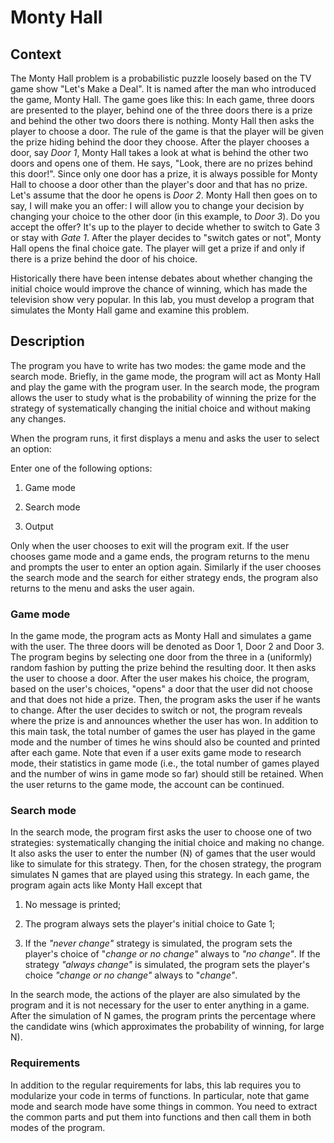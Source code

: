 # Monty Hall

## Context

The Monty Hall problem is a probabilistic puzzle loosely based on the TV game show "Let's Make a Deal". It is named after the man who introduced the game, Monty Hall. The game goes like this: In each game, three doors are presented to the player, behind one of the three doors there is a prize and behind the other two doors there is nothing. Monty Hall then asks the player to choose a door. The rule of the game is that the player will be given the prize hiding behind the door they choose. After the player chooses a door, say *Door 1*, Monty Hall takes a look at what is behind the other two doors and opens one of them. He says, "Look, there are no prizes behind this door!". Since only one door has a prize, it is always possible for Monty Hall to choose a door other than the player's door and that has no prize. Let's assume that the door he opens is *Door 2*. Monty Hall then goes on to say, I will make you an offer: I will allow you to change your decision by changing your choice to the other door (in this example, to *Door 3*). Do you accept the offer? It's up to the player to decide whether to switch to Gate 3 or stay with *Gate 1*. After the player decides to "switch gates or not", Monty Hall opens the final choice gate. The player will get a prize if and only if there is a prize behind the door of his choice.

Historically there have been intense debates about whether changing the initial choice would improve the chance of winning, which has made the television show very popular. In this lab, you must develop a program that simulates the Monty Hall game and examine this problem.

## Description

The program you have to write has two modes: the game mode and the search mode. Briefly, in the game mode, the program will act as Monty Hall and play the game with the program user. In the search mode, the program allows the user to study what is the probability of winning the prize for the strategy of systematically changing the initial choice and without making any changes.

When the program runs, it first displays a menu and asks the user to select an option:

Enter one of the following options:

1. Game mode

2. Search mode

3. Output

Only when the user chooses to exit will the program exit. If the user chooses game mode and a game ends, the program returns to the menu and prompts the user to enter an option again. Similarly if the user chooses the search mode and the search for either strategy ends, the program also returns to the menu and asks the user again.

### Game mode

In the game mode, the program acts as Monty Hall and simulates a game with the user. The three doors will be denoted as Door 1, Door 2 and Door 3. The program begins by selecting one door from the three in a (uniformly) random fashion by putting the prize behind the resulting door. It then asks the user to choose a door. After the user makes his choice, the program, based on the user's choices, "opens" a door that the user did not choose and that does not hide a prize. Then, the program asks the user if he wants to change. After the user decides to switch or not, the program reveals where the prize is and announces whether the user has won. In addition to this main task, the total number of games the user has played in the game mode and the number of times he wins should also be counted and printed after each game. Note that even if a user exits game mode to research mode, their statistics in game mode (i.e., the total number of games played and the number of wins in game mode so far) should still be retained. When the user returns to the game mode, the account can be continued.

### Search mode

In the search mode, the program first asks the user to choose one of two strategies: systematically changing the initial choice and making no change. It also asks the user to enter the number (N) of games that the user would like to simulate for this strategy. Then, for the chosen strategy, the program simulates N games that are played using this strategy. In each game, the program again acts like Monty Hall except that

1. No message is printed;

2. The program always sets the player's initial choice to Gate 1;

3. If the *"never change"* strategy is simulated, the program sets the player's choice of "*change or no change"* always to *"no change"*. If the strategy *"always change"* is simulated, the program sets the player's choice *"change or no change"* always to "*change"*.

In the search mode, the actions of the player are also simulated by the program and it is not necessary for the user to enter anything in a game. After the simulation of N games, the program prints the percentage where the candidate wins (which approximates the probability of winning, for large N).

### Requirements

In addition to the regular requirements for labs, this lab requires you to modularize your code in terms of functions. In particular, note that game mode and search mode have some things in common. You need to extract the common parts and put them into functions and then call them in both modes of the program.